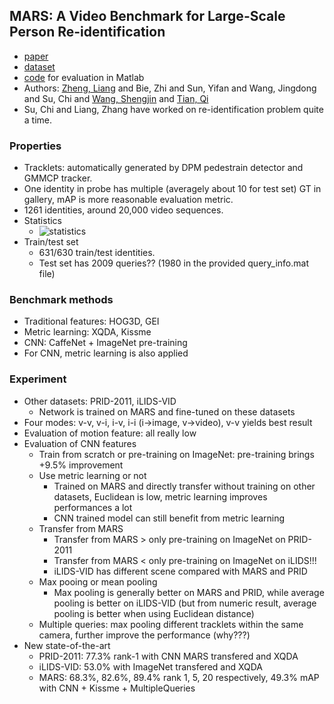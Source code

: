 ## MARS: A Video Benchmark for Large-Scale Person Re-identification
* [paper](http://liangzheng.org/1320.pdf)
* [dataset](http://www.liangzheng.com.cn/Project/project_mars.html)
* [code](https://github.com/liangzheng06/MARS-evaluation) for evaluation in Matlab
* Authors: [Zheng, Liang](http://www.liangzheng.com.cn/) and Bie, Zhi and Sun, Yifan and Wang, Jingdong and Su, Chi and [Wang, Shengjin](http://www.ee.tsinghua.edu.cn/publish/eeen/3784/2010/20101219115601212198627/20101219115601212198627_.html) and [Tian, Qi](http://www.cs.utsa.edu/~qitian/)
* Su, Chi and Liang, Zhang have worked on re-identification problem quite a time.

### Properties
* Tracklets: automatically generated by DPM pedestrain detector and GMMCP tracker.
* One identity in probe has multiple (averagely about 10 for test set) GT in gallery, mAP is more reasonable evaluation metric.
* 1261 identities, around 20,000 video sequences.
* Statistics
    * ![statistics](http://img.blog.csdn.net/20170111135208598?watermark/2/text/aHR0cDovL2Jsb2cuY3Nkbi5uZXQvY2huMTM=/font/5a6L5L2T/fontsize/400/fill/I0JBQkFCMA==/dissolve/70/gravity/SouthEast)
* Train/test set
    * 631/630 train/test identities.
    * Test set has 2009 queries?? (1980 in the provided query_info.mat file)

### Benchmark methods
* Traditional features: HOG3D, GEI
* Metric learning: XQDA, Kissme
* CNN: CaffeNet + ImageNet pre-training
* For CNN, metric learning is also applied

### Experiment
* Other datasets: PRID-2011, iLIDS-VID
    * Network is trained on MARS and fine-tuned on these datasets
* Four modes: v-v, v-i, i-v, i-i (i->image, v->video), v-v yields best result
* Evaluation of motion feature: all really low
* Evaluation of CNN features
    * Train from scratch or pre-training on ImageNet: pre-training brings +9.5% improvement
    * Use metric learning or not
        * Trained on MARS and directly transfer without training on other datasets, Euclidean is low, metric learning improves performances a lot
        * CNN trained model can still benefit from metric learning
    * Transfer from MARS
        * Transfer from MARS > only pre-training on ImageNet on PRID-2011
        * Transfer from MARS < only pre-training on ImageNet on iLIDS!!!
        * iLIDS-VID has different scene compared with MARS and PRID
    * Max pooing or mean pooling
        * Max pooling is generally better on MARS and PRID, while average pooling is better on iLIDS-VID (but from numeric result, average pooling is better when using Euclidean distance)
    * Multiple queries: max pooling different tracklets within the same camera, further improve the performance (why???)
* New state-of-the-art
    * PRID-2011: 77.3% rank-1 with CNN MARS transfered and XQDA
    * iLIDS-VID: 53.0% with ImageNet transfered and XQDA
    * MARS: 68.3%, 82.6%, 89.4% rank 1, 5, 20 respectively, 49.3% mAP with CNN + Kissme + MultipleQueries